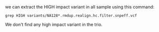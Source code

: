 we can extract the HIGH impact variant in all sample using this command:

```
grep HIGH variants/NA128*.rmdup.realign.hc.filter.snpeff.vcf
```

We don't find any high impact variant in the trio. 
